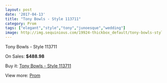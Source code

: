 ```yaml
---
layout: post
date: '2017-04-13'
title: "Tony Bowls - Style 113711"
category: Prom
tags: ["elegant","style","tony","junoesque","wedding"]
image: http://img.sequinious.com/19924-thickbox_default/tony-bowls-style-113711.jpg
---
```

Tony Bowls - Style 113711

On Sales: **$488.98**
<a href="https://www.sequinious.com/prom/8946-tony-bowls-style-113711.html"><amp-img layout="responsive" width="600" height="600" src="//img.sequinious.com/19924-thickbox_default/tony-bowls-style-113711.jpg" alt="Tony Bowls - Style 113711 0" /></a>
<a href="https://www.sequinious.com/prom/8946-tony-bowls-style-113711.html"><amp-img layout="responsive" width="600" height="600" src="//img.sequinious.com/19928-thickbox_default/tony-bowls-style-113711.jpg" alt="Tony Bowls - Style 113711 1" /></a>
<a href="https://www.sequinious.com/prom/8946-tony-bowls-style-113711.html"><amp-img layout="responsive" width="600" height="600" src="//img.sequinious.com/19927-thickbox_default/tony-bowls-style-113711.jpg" alt="Tony Bowls - Style 113711 2" /></a>
<a href="https://www.sequinious.com/prom/8946-tony-bowls-style-113711.html"><amp-img layout="responsive" width="600" height="600" src="//img.sequinious.com/19926-thickbox_default/tony-bowls-style-113711.jpg" alt="Tony Bowls - Style 113711 3" /></a>
<a href="https://www.sequinious.com/prom/8946-tony-bowls-style-113711.html"><amp-img layout="responsive" width="600" height="600" src="//img.sequinious.com/19925-thickbox_default/tony-bowls-style-113711.jpg" alt="Tony Bowls - Style 113711 4" /></a>

Buy it: [Tony Bowls - Style 113711](https://www.sequinious.com/prom/8946-tony-bowls-style-113711.html "Tony Bowls - Style 113711")

View more: [Prom](https://www.sequinious.com/7-prom "Prom")